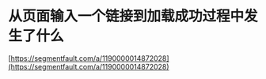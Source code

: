 # 从页面输入一个链接到加载成功过程中发生了什么
[https://segmentfault.com/a/1190000014872028](https://segmentfault.com/a/1190000014872028)
